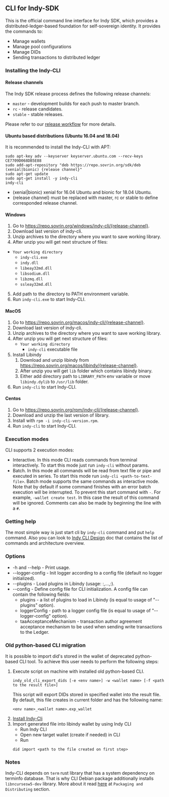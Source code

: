 ## CLI for Indy-SDK

This is the official command line interface for Indy SDK, which provides a distributed-ledger-based
foundation for self-sovereign identity. It provides the commands to:
* Manage wallets
* Manage pool configurations
* Manage DIDs
* Sending transactions to distributed ledger

### Installing the Indy-CLI

#### Release channels
The Indy SDK release process defines the following release channels:

* `master` - development builds for each push to master branch.
* `rc` - release candidates.
* `stable` - stable releases.

Please refer to our [release workflow](../docs/contributors/release-workflow.md) for more details.

#### Ubuntu based distributions (Ubuntu 16.04 and 18.04)
It is recommended to install the Indy-CLI with APT:

    sudo apt-key adv --keyserver keyserver.ubuntu.com --recv-keys CE7709D068DB5E88
    sudo add-apt-repository "deb https://repo.sovrin.org/sdk/deb (xenial|bionic) {release channel}"
    sudo apt-get update
    sudo apt-get install -y indy-cli
    indy-cli

* (xenial|bionic) xenial for 16.04 Ubuntu and bionic for 18.04 Ubuntu.
* {release channel} must be replaced with master, rc or stable to define corresponded release channel.

#### Windows
1. Go to https://repo.sovrin.org/windows/indy-cli/{release-channel}.
2. Download last version of indy-cli.
3. Unzip archives to the directory where you want to save working library.
4. After unzip you will get next structure of files:

* `Your working directory`
    * `indy-cli.exe`
    * `indy.dll`
    * `libeay32md.dll`
    * `libsodium.dll`
    * `libzmq.dll`
    * `ssleay32md.dll`

5. Add path to the directory to PATH environment variable.
6. Run `indy-cli.exe` to start Indy-CLI.

#### MacOS
1. Go to https://repo.sovrin.org/macos/indy-cli/{release-channel}.
2. Download last version of indy-cli.
3. Unzip archives to the directory where you want to save working library.
4. After unzip you will get next structure of files:
    * `Your working directory`
        * `indy-cli` executable file
5. Install Libindy
   1. Download and unzip libindy from https://repo.sovrin.org/macos/libindy/{release-channel}.
   2. After unzip you will get `lib` folder which contains libindy binary.
   3. Either add directory path to `LIBRARY_PATH` env variable or move `libindy.dylib` to `/usr/lib` folder.
6. Run `indy-cli` to start Indy-CLI.

#### Centos
1. Go to https://repo.sovrin.org/rpm/indy-cli/{release-channel}.
2. Download and unzip the last version of library.
3. Install with `rpm -i indy-cli-version.rpm`.
4. Run `indy-cli` to start Indy-CLI.

### Execution modes
CLI supports 2 execution modes:
* Interactive. In this mode CLI reads commands from terminal interactively. To start this mode just run `indy-cli`
without params.
* Batch. In this mode all commands will be read from text file or pipe and executed in series. To start this mode run
`indy-cli <path-to-text-file>`. Batch mode supports the same commands as interactive mode. Note that by default if some
command finishes with an error batch execution will be interrupted. To prevent this start command with `-`.
For example, `-wallet create test`. In this case the result of this command will be ignored. Comments can also be made
by beginning the line with a `#`.

### Getting help
The most simple way is just start cli by `indy-cli` command and put `help` command. Also you can look to
[Indy CLI Design](https://github.com/hyperledger/indy-sdk/tree/master/docs/design/001-cli) doc that contains the list of commands and architecture overview.

### Options
* -h and --help - Print usage.
* --logger-config - Init logger according to a config file (default no logger initialized).
* --plugins - Load plugins in Libindy (usage: <lib-1-name>:<init-func-1-name>,...,<lib-n-name>:<init-func-n-name>).
* --config - Define config file for CLI initialization. A config file can contain the following fields:
    * plugins - a list of plugins to load in Libindy (is equal to usage of "--plugins" option).
    * loggerConfig - path to a logger config file (is equal to usage of "--logger-config" option).
    * taaAcceptanceMechanism - transaction author agreement acceptance mechanism to be used when sending write transactions to the Ledger.

### Old python-based CLI migration
It is possible to import did's stored in the wallet of deprecated python-based CLI tool.
To achieve this user needs to perform the following steps:
1. Execute script on machine with installed old python-based CLI.
    ```
    indy_old_cli_export_dids [-e <env name>] -w <wallet name> [-f <path to the result file>]
    ```
    This script will export DIDs stored in specified wallet into the result file.
By default, this file creates in current folder and has the following name:
    ```
    <env name>_<wallet name>.exp_wallet
    ```
2. [Install Indy-Cli](#binaries)
3. Import generated file into libindy wallet by using Indy CLI
    * Run Indy CLI
    * Open new target wallet (create if needed) in CLI
    * Run
    ```
    did import <path to the file created on first step>
    ```


### Notes
Indy-CLI depends on `term` rust library that has a system dependency on terminfo database.
That is why CLI Debian package additionally installs `libncursesw5-dev` library.
More about it read [here](https://crates.io/crates/term) at `Packaging and Distributing` section.



